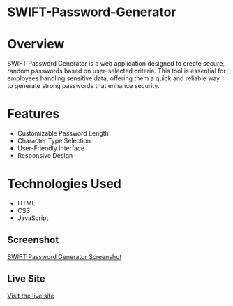 # SWIFT-Password-Generator

# Overview

SWIFT Password Generator is a web application designed to create secure, random passwords based on user-selected criteria. This tool is essential for employees handling sensitive data, offering them a quick and reliable way to generate strong passwords that enhance security.

# Features

- Customizable Password Length
- Character Type Selection
- User-Friendly Interface
- Responsive Design

# Technologies Used

- HTML
- CSS
- JavaScript

## Screenshot
[SWIFT Password Generator Screenshot](./Assets/Images/SWIFT-Password-Generator-%20Screenshot.png)

## Live Site
[Visit the live site](https://piattie.github.io/SWIFT-Password-Genenrator/)
